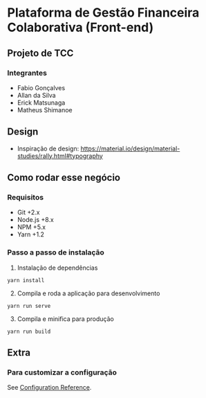 # Plataforma de Gestão Financeira Colaborativa (Front-end)
## Projeto de TCC
### Integrantes
- Fabio Gonçalves <ferkze>
- Allan da Silva <allan-tech>
- Erick Matsunaga <CarteiroDEV>
- Matheus Shimanoe

## Design
- Inspiração de design: https://material.io/design/material-studies/rally.html#typography

## Como rodar esse negócio

### Requisitos
- Git +2.x
- Node.js +8.x
- NPM +5.x
- Yarn +1.2
  
### Passo a passo de instalação
1. Instalação de dependências
```
yarn install
```
2. Compila e roda a aplicação para desenvolvimento
```
yarn run serve
```
3. Compila e minifica para produção
```
yarn run build
```


## Extra
### Para customizar a configuração
See [Configuration Reference](https://cli.vuejs.org/config/).
